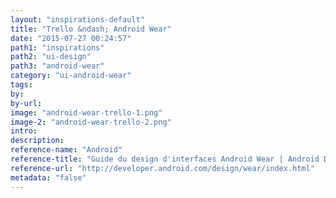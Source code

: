 ```yaml
---
layout: "inspirations-default"
title: "Trello &ndash; Android Wear"
date: "2015-07-27 00:24:57"
path1: "inspirations"
path2: "ui-design"
path3: "android-wear"
category: "ui-android-wear"
tags:
by:
by-url:
image: "android-wear-trello-1.png"
image-2: "android-wear-trello-2.png"
intro:
description:
reference-name: "Android"
reference-title: "Guide du design d'interfaces Android Wear | Android Developers"
reference-url: "http://developer.android.com/design/wear/index.html"
metadata: "false"
---
```

